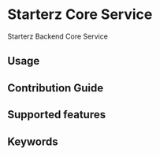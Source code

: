 # Starterz Core Service
Starterz Backend Core Service

## Usage
## Contribution Guide
## Supported features
## Keywords

